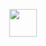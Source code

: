 <img src = "https://github.com/Krunxx/MobProg-Activity/assets/82696971/e30dc49d-ad67-4518-b1a8-aca26683f81b" height = 50>
